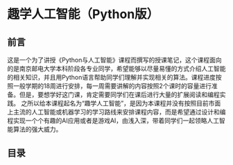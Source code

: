 # 趣学人工智能（Python版）
<h2>前言</h2>
这是一个为了讲授《Python与人工智能》课程而撰写的授课笔记，这个课程面向的是南京邮电大学本科阶段各专业同学，希望能够以尽量易懂的方式介绍人工智能的相关知识，并且用Python语言帮助同学们理解并实现相关的算法。课程进度按照一般学期的18周进行安排，每一周需要讲解的内容按照2个课时的容量进行准备。但是，要想学好这门课，肯定需要同学们在课后进行大量的扩展阅读和编程实践。
之所以给本课程起名为“趣学人工智能”，是因为本课程并没有按照目前市面上主流的人工智能或机器学习的学习路线来安排课程内容，而是希望通过设计和编程实现一个个有趣的AI应用或者是游戏AI，由浅入深，带着同学们一起领略人工智能算法的强大威力。
<h2>目录</h2>
